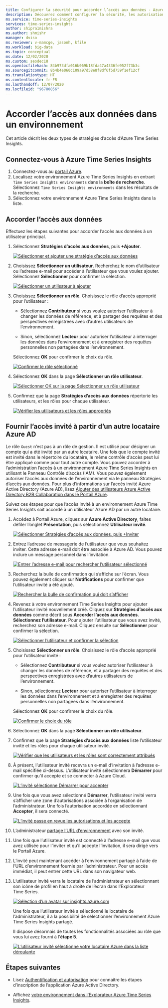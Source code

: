```yaml
---
title: Configurer la sécurité pour accorder l’accès aux données - Azure Time Series Insights | Microsoft Docs
description: Découvrez comment configurer la sécurité, les autorisations et gérer des stratégies d’accès aux données dans votre environnement Azure Time Series Insights.
ms.service: time-series-insights
services: time-series-insights
author: shipra1mishra
ms.author: shmishr
manager: dviso
ms.reviewer: v-mamcge, jasonh, kfile
ms.workload: big-data
ms.topic: conceptual
ms.date: 12/02/2020
ms.custom: seodec18
ms.openlocfilehash: 84b973dfa016b069b18fda47a4336fe952f73b3c
ms.sourcegitcommit: 8b4b4e060c109a97d58e8f8df6f5d759f1ef12cf
ms.translationtype: HT
ms.contentlocale: fr-FR
ms.lasthandoff: 12/07/2020
ms.locfileid: "96780856"
---
```

# <a name="grant-data-access-to-an-environment"></a>Accorder l’accès aux données dans un environnement

Cet article décrit les deux types de stratégies d’accès d’Azure Time Series Insights.

## <a name="sign-in-to-azure-time-series-insights"></a>Connectez-vous à Azure Time Series Insights

1. Connectez-vous au [portail Azure](https://portal.azure.com/).
1. Localisez votre environnement Azure Time Series Insights en entrant `Time Series Insights environments` dans la **boîte de recherche**. Sélectionnez `Time Series Insights environments` dans les résultats de la recherche.
1. Sélectionnez votre environnement Azure Time Series Insights dans la liste.

## <a name="grant-data-access"></a>Accorder l’accès aux données

Effectuez les étapes suivantes pour accorder l’accès aux données à un utilisateur principal.

1. Sélectionnez **Stratégies d’accès aux données**, puis **+Ajouter**.

    [![Sélectionner et ajouter une stratégie d’accès aux données](media/data-access/data-access-select-add-button.png)](media/data-access/data-access-select-add-button.png#lightbox)

1. Choisissez **Sélectionner un utilisateur**. Recherchez le nom d’utilisateur ou l’adresse e-mail pour accéder à l’utilisateur que vous voulez ajouter. Sélectionnez **Sélectionner** pour confirmer la sélection.

    [![Sélectionner un utilisateur à ajouter](media/data-access/data-access-select-user-to-confirm.png)](media/data-access/data-access-select-user-to-confirm.png#lightbox)

1. Choisissez **Sélectionner un rôle**. Choisissez le rôle d’accès approprié pour l’utilisateur :

    * Sélectionnez **Contributeur** si vous voulez autoriser l’utilisateur à changer les données de référence, et à partager des requêtes et des perspectives enregistrées avec d’autres utilisateurs de l’environnement.

    * Sinon, sélectionnez **Lecteur** pour autoriser l’utilisateur à interroger les données dans l’environnement et à enregistrer des requêtes personnelles non partagées dans l’environnement.

   Sélectionnez **OK** pour confirmer le choix du rôle.

    [![Confirmer le rôle sélectionné](media/data-access/data-access-select-a-role.png)](media/data-access/data-access-select-a-role.png#lightbox)

1. Sélectionnez **OK** dans la page **Sélectionner un rôle utilisateur**.

    [![Sélectionner OK sur la page Sélectionner un rôle utilisateur](media/data-access/data-access-confirm-user-and-role.png)](media/data-access/data-access-confirm-user-and-role.png#lightbox)

1. Confirmez que la page **Stratégies d’accès aux données** répertorie les utilisateurs, et les rôles pour chaque utilisateur.

    [![Vérifier les utilisateurs et les rôles appropriés](media/data-access/data-access-verify-and-confirm-assignments.png)](media/data-access/data-access-verify-and-confirm-assignments.png#lightbox)

## <a name="provide-guest-access-from-another-azure-ad-tenant"></a>Fournir l’accès invité à partir d’un autre locataire Azure AD

Le rôle `Guest` n’est pas à un rôle de gestion. Il est utilisé pour désigner un compte qui a été invité par un autre locataire. Une fois que le compte invité est invité dans le répertoire du locataire, le même contrôle d’accès peut lui être appliqué comme pour tout autre compte. Vous pouvez accorder à l’administration l’accès à un environnement Azure Time Series Insights en utilisant le Panneau Contrôle d’accès (IAM). Vous pouvez également autoriser l’accès aux données de l’environnement via le panneau Stratégies d’accès aux données. Pour plus d’informations sur l’accès invité Azure Active Directory (Azure AD), lisez [Ajouter des utilisateurs Azure Active Directory B2B Collaboration dans le Portail Azure](../active-directory/external-identities/add-users-administrator.md).

Suivez ces étapes pour que l’accès invité à un environnement Azure Time Series Insights soit accordé à un utilisateur Azure AD par un autre locataire.

1. Accédez à Portail Azure, cliquez sur **Azure Active Directory**, faites défiler l’onglet **Présentation**, puis sélectionnez **Utilisateur invité**.

    [![Sélectionner Stratégies d’accès aux données, puis +Inviter](media/data-access/data-access-invite-another-aad-tenant.png)](media/data-access/data-access-invite-another-aad-tenant.png#lightbox)

1. Entrez l’adresse de messagerie de l’utilisateur que vous souhaitez inviter. Cette adresse e-mail doit être associée à Azure AD. Vous pouvez inclure un message personnel dans l’invitation.

    [![Entrer l’adresse e-mail pour rechercher l’utilisateur sélectionné](media/data-access/data-access-invite-guest-by-email.png)](media/data-access/data-access-invite-guest-by-email.png#lightbox)

1. Recherchez la bulle de confirmation qui s’affiche sur l’écran. Vous pouvez également cliquer sur **Notifications** pour confirmer que l’utilisateur invité a été ajouté.

    [![Rechercher la bulle de confirmation qui doit s’afficher](media/data-access/data-access-confirmation-bubble.png)](media/data-access/data-access-confirmation-bubble.png#lightbox)

1. Revenez à votre environnement Time Series Insights pour ajouter l’utilisateur invité nouvellement créé. Cliquez sur **Stratégies d’accès aux données** comme décrit sous **Accorder l’accès aux données**. **Sélectionnez l’utilisateur**. Pour ajouter l’utilisateur que vous avez invité, recherchez son adresse e-mail. Cliquez ensuite sur **Sélectionner** pour confirmer la sélection.

    [![Sélectionner l’utilisateur et confirmer la sélection](media/data-access/data-access-select-invited-person-confirmation.png)](media/data-access/data-access-select-invited-person-confirmation.png#lightbox)

1. Choisissez **Sélectionner un rôle**. Choisissez le rôle d’accès approprié pour l’utilisateur invité :

    * Sélectionnez **Contributeur** si vous voulez autoriser l’utilisateur à changer les données de référence, et à partager des requêtes et des perspectives enregistrées avec d’autres utilisateurs de l’environnement.

    * Sinon, sélectionnez **Lecteur** pour autoriser l’utilisateur à interroger les données dans l’environnement et à enregistrer des requêtes personnelles non partagées dans l’environnement.

   Sélectionnez **OK** pour confirmer le choix du rôle.

    [![Confirmer le choix du rôle](media/data-access/data-access-select-ok-and-confirm.png)](media/data-access/data-access-select-ok-and-confirm.png#lightbox)

1. Sélectionnez **OK** dans la page **Sélectionner un rôle utilisateur**.

1. Confirmez que la page **Stratégies d’accès aux données** liste l’utilisateur invité et les rôles pour chaque utilisateur invité.

    [![Vérifier que les utilisateurs et les rôles sont correctement attribués](media/data-access/data-access-confirm-invited-users-and-roles.png)](media/data-access/data-access-confirm-invited-users-and-roles.png#lightbox)

1. À présent, l’utilisateur invité recevra un e-mail d’invitation à l’adresse e-mail spécifiée ci-dessus. L’utilisateur invité sélectionnera **Démarrer** pour confirmer qu’il accepte et se connecter à Azure Cloud.

    [![L’invité sélectionne Démarrer pour accepter ](media/data-access/data-access-email-invitation.png)](media/data-access/data-access-email-invitation.png#lightbox)

1. Une fois que vous avez sélectionné **Démarrer**, l’utilisateur invité verra s’afficher une zone d’autorisations associée à l’organisation de l’administrateur. Une fois l’autorisation accordée en sélectionnant **Accepter**, il sera connecté.

    [![L’invité passe en revue les autorisations et les accepte](media/data-access/data-access-grant-permission-sign-in.png)](media/data-access/data-access-grant-permission-sign-in.png#lightbox)

1. L’administrateur [partage l’URL d’environnement](time-series-insights-parameterized-urls.md) avec son invité.

1. Une fois que l’utilisateur invité est connecté à l’adresse e-mail que vous avez utilisée pour l’inviter et qu’il accepte l’invitation, il sera dirigé vers le Portail Azure.

1. L’invité peut maintenant accéder à l’environnement partagé à l’aide de l’URL d’environnement fournie par l’administrateur. Pour un accès immédiat, il peut entrer cette URL dans son navigateur web.

1. L’utilisateur invité verra le locataire de l’administrateur en sélectionnant son icône de profil en haut à droite de l’écran dans l’Explorateur Time Series.

    [![Sélection d’un avatar sur insights.azure.com](media/data-access/data-access-select-tenant-and-instance.png)](media/data-access/data-access-select-tenant-and-instance.png#lightbox)

    Une fois que l’utilisateur invité a sélectionné le locataire de l’administrateur, il a la possibilité de sélectionner l’environnement Azure Time Series Insights partagé.

    Il dispose désormais de toutes les fonctionnalités associées au rôle que vous lui avez fourni à l’**étape 5**.

    [![L’utilisateur invité sélectionne votre locataire Azure dans la liste déroulante](media/data-access/data-access-all-capabilities.png)](media/data-access/data-access-all-capabilities.png#lightbox)

## <a name="next-steps"></a>Étapes suivantes

* Lisez [Authentification et autorisation](time-series-insights-authentication-and-authorization.md) pour connaître les étapes d’inscription de l’application Azure Active Directory.

* Affichez [votre environnement dans l’Explorateur Azure Time Series Insights](./concepts-ux-panels.md).
